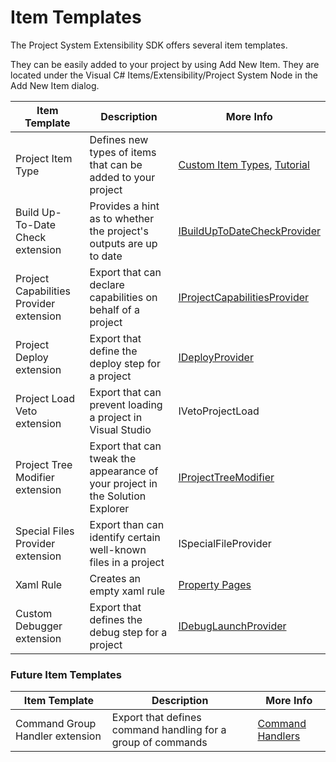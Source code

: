Item Templates
====================

The Project System Extensibility SDK offers several item templates.

They can be easily added to your project by using Add New Item. They are located under the Visual C# Items/Extensibility/Project System Node in the Add New Item dialog.

Item Template | Description | More Info
------------ | ------------- | -------------
Project Item Type | Defines new types of items that can be added to your project | [Custom Item Types](custom_item_types.md), [Tutorial](../overview/contentitem_types.md)
Build Up-To-Date Check extension | Provides a hint as to whether the project's outputs are up to date | [IBuildUpToDateCheckProvider](IBuildUpToDateCheckProvider.md)
Project Capabilities Provider extension | Export that can declare capabilities on behalf of a project | [IProjectCapabilitiesProvider](IProjectCapabilitiesProvider.md)
Project Deploy extension | Export that define the deploy step for a project | [IDeployProvider](IDeployProvider.md)
Project Load Veto extension | Export that can prevent loading a project in Visual Studio | IVetoProjectLoad
Project Tree Modifier extension | Export that can tweak the appearance of your project in the Solution Explorer | [IProjectTreeModifier](IProjectTreeModifier.md)
Special Files Provider extension | Export than can identify certain well-known files in a project | ISpecialFileProvider
Xaml Rule | Creates an empty xaml rule | [Property Pages](property_pages.md)
Custom Debugger extension | Export that defines the debug step for a project | [IDebugLaunchProvider](IDebugLaunchProvider.md)

### Future Item Templates
Item Template | Description | More Info
------------ | ------------- | -------------
Command Group Handler extension | Export that defines command handling for a group of commands | [Command Handlers](command_handlers.md)

